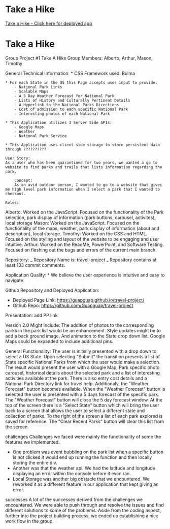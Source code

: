 # Take a Hike

<a href="https://guapguap.github.io/travel-project/">Take a Hike - Click here for deployed app</a>

# Take a Hike

Group Project #1 Take A Hike
Group Members: Alberto, Arthur, Mason, Timothy

General Technical Information: \* CSS Framework used: Bulma

    * For each State in the US this Page accepts user input to provide:
        - National Park Links
        - Scalable Maps
        - A 5 Day Weather Forecast for National Park
        - Lists of History and Culturally Pertinent Details
        - A Hyperlink to the National Parks Directions
        - Cost of admission to each specific National Park
        - Interesting photos of each National Park

    * This Application utilizes 3 Server Side APIs:
        - Google Maps
        - Weather
        - National Park Service

    * This Application uses client-side storage to store persistent data through ??????????

    User Story:
    As a user who has been quarantined for two years, we wanted a go to website to find parks and trails that lists information regarding the park.

    	Concept:
    	As an avid outdoor person, I wanted to go to a website that gives me high level park information when I select a park that I wanted to checkout.

    Roles:

Alberto: Worked on the JavaScript. Focused on the functionality of the Park selection, park display of information (park buttons, carousel, activites), local storage
Mason: Worked on the JavaScript. Focused on the functionality of the maps, weather, park display of information (about and description), local storage.
Timothy: Worked on the CSS and HTML. Focused on the styling and layout of the website to be engaging and user intuitive.
Arthur: Worked on the ReadMe, PowerPoint, and Software Testing. Focused on fleshing out the bugs and errors of the current main branch.

Repository:
_ Repository Name is: travel-project
_ Repository contains at least 133 commit comments.

Application Quality: \* We believe the user experience is intuitive and easy to navigate.

Github Repository and Deployed Application:

- Deployed Page Link: https://guapguap.github.io/travel-project/
- Github Repo: https://github.com/Guapguap/travel-project

Presentation: add PP link

Version 2.0 Might Include:
The addition of photos to the corresponding parks in the park list would be an enhancement. Style updates might be to add a back ground image,
And animation to the State drop down list. Google Maps could be expanded to include additional pins.

General Functionality:
The user is initially presented with a drop down to select a US State. Upon selecting "Submit" the transition presents a list of State specific National Parks
from which the user would make a selection. The result would present the user with a Google Map, Park specific photo carousel, historical details about the
selected park and a list of interesting activities available at the park. There is also entry cost details and a National Park Directory link for travel help.
Additionaly, the "Weather Forecast" button becomes available. When the "Weather Forecast" button is selected the user is presented with a 5 days forecast of
the specific park. The "Weather Forecast" button will close the 5 day forecast window. At the top of the screen there is a "Select State" button which will
bring the user back to a screen that allows the user to select a different state and collection of parks. To the right of the screen a list of each park
explored is saved for reference. The "Clear Recent Parks" button will clear this list from the screen.

challenges
Challenges we faced were mainly the functionality of some the features we implemented.

- One problem was event bubbling on the park list when a specific button is not clicked it would end up running the function and then locally storing the entire div.
- Another was that the weather api. We had the latitude and longitude displaying an error within the console before it even ran.
- Local Storage was another big obstacle that we encountered. We reworked it as a different feature in our application that kept giving an error.

successes
A lot of the successes derived from the challenges we encountered. We were able to push through and resolve the issues and find different solutions to some of the problems.
Aside from the coding aspect, further into the project building process, we ended up establishing a nice work flow in the group.
